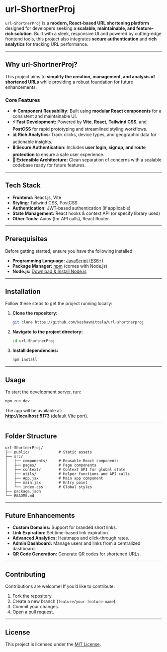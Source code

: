# url-ShortnerProj

`url-ShortnerProj` is a **modern, React-based URL shortening platform** designed for developers seeking a **scalable, maintainable, and feature-rich solution**. Built with a sleek, responsive UI and powered by cutting-edge frontend tools, this project also integrates **secure authentication** and **rich analytics** for tracking URL performance.

---

## **Why url-ShortnerProj?**

This project aims to **simplify the creation, management, and analysis of shortened URLs** while providing a robust foundation for future enhancements.

### **Core Features**
- **⚛ Component Reusability:** Built using **modular React components** for a consistent and maintainable UI.
- **⚡ Fast Development:** Powered by **Vite**, **React**, **Tailwind CSS**, and **PostCSS** for rapid prototyping and streamlined styling workflows.
- **📊 Rich Analytics:** Track clicks, device types, and geographic data for actionable insights.
- **🔒 Secure Authentication:** Includes **user login, signup, and route protection** to ensure a safe user experience.
- **🧩 Extensible Architecture:** Clean separation of concerns with a scalable codebase ready for future features.

---

## **Tech Stack**

- **Frontend:** React.js, Vite  
- **Styling:** Tailwind CSS, PostCSS  
- **Authentication:** JWT-based authentication (if applicable)  
- **State Management:** React hooks & context API (or specify library used)  
- **Other Tools:** Axios (for API calls), React Router  

---

## **Prerequisites**

Before getting started, ensure you have the following installed:

- **Programming Language:** [JavaScript (ES6+)](https://developer.mozilla.org/en-US/docs/Web/JavaScript)  
- **Package Manager:** [npm](https://www.npmjs.com/) (comes with Node.js)  
- **Node.js:** [Download & Install Node.js](https://nodejs.org/)  

---

## **Installation**

Follow these steps to get the project running locally:

1. **Clone the repository:**
   ```bash
   git clone https://github.com/keshavmittala/url-shortnerproj
   ```

2. **Navigate to the project directory:**
   ```bash
   cd url-ShortnerProj
   ```

3. **Install dependencies:**
   ```bash
   npm install
   ```

---

## **Usage**

To start the development server, run:
```bash
npm run dev
```

The app will be available at:  
**[http://localhost:5173](http://localhost:5173)** (default Vite port).

---

## **Folder Structure**
```plaintext
url-ShortnerProj/
├── public/             # Static assets
├── src/
│   ├── components/     # Reusable React components
│   ├── pages/          # Page components
│   ├── context/        # Context API for global state
│   ├── utils/          # Helper functions and API calls
│   ├── App.jsx         # Main app component
│   ├── main.jsx        # Entry point
│   └── index.css       # Global styles
├── package.json
└── README.md
```

---

## **Future Enhancements**
- **Custom Domains:** Support for branded short links.
- **Link Expiration:** Set time-based link expiration.
- **Advanced Analytics:** Heatmaps and click-through rates.
- **Admin Dashboard:** Manage users and links from a centralized dashboard.
- **QR Code Generation:** Generate QR codes for shortened URLs.

---

## **Contributing**
Contributions are welcome! If you’d like to contribute:
1. Fork the repository.
2. Create a new branch (`feature/your-feature-name`).
3. Commit your changes.
4. Open a pull request.

---

## **License**
This project is licensed under the [MIT License](LICENSE).
